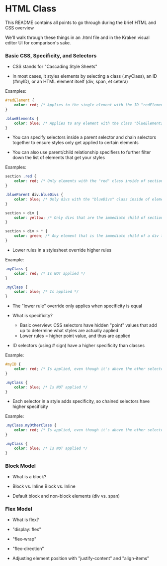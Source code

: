 # HTML Class

This README contains all points to go through during the brief HTML and CSS overview

We'll walk through these things in an .html file and in the Kraken visual editor UI for comparison's sake.

### Basic CSS, Specificity, and Selectors

- CSS stands for "Cascading Style Sheets"

- In most cases, it styles elements by selecting a class (.myClass), an ID (#myID), or an HTML element itself (div, span, et cetera)

Examples: 
```CSS
#redElement {
	color: red; /* Applies to the single element with the ID "redElement" */
}

.blueElements {
	color: blue; /* Applies to any element with the class "blueElements" */
}
```

- You can specify selectors inside a parent selector and chain selectors together to ensure styles only get applied to certain elements

- You can also use parent/child relationship specifiers to further filter down the list of elements that get your styles

Examples:
```CSS
section .red {
	color: red; /* Only elements with the "red" class inside of sections */
}

.blueParent div.blueDivs {
	color: blue; /* Only divs with the "blueDivs" class inside of elements with the "blueParent" class */
}

section > div {
	color: yellow; /* Only divs that are the immediate child of sections */
}

section > div > * {
	color: green; /* Any element that is the immediate child of a div that is an immediate child of a section */
}
```

- Lower rules in a stylesheet override higher rules

Example:
```CSS
.myClass {
	color: red; /* Is NOT applied */
}

.myClass {
	color: blue; /* Is applied */
}
```

- The "lower rule" override only applies when specificity is equal

- What is specificity? 
	+ Basic overview: CSS selectors have hidden "point" values that add up to determine what styles are actually applied
	+ Lower rules = higher point value, and thus are applied

- ID selectors (using # sign) have a higher specificity than classes

Example:
```CSS
#myID {
	color: red; /* Is applied, even though it's above the other selector, because it's an ID */
}

.myClass {
	color: blue; /* Is NOT applied */
}
```

- Each selector in a style adds specificity, so chained selectors have higher specificity

Example:
```CSS
.myClass.myOtherClass {
	color: red; /* Is applied, even though it's above the other selector, because it's a chained selector */
}

.myClass {
	color: blue; /* Is NOT applied */
}
```

### Block Model

- What is a block?

- Block vs. Inline Block vs. Inline

- Default block and non-block elements (div vs. span)

### Flex Model

- What is flex?

- "display: flex"

- "flex-wrap"

- "flex-direction"

- Adjusting element position with "justify-content" and "align-items"